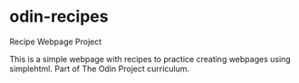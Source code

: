 # odin-recipes
Recipe Webpage Project

This is a simple webpage with recipes to practice creating webpages using simplehtml. Part of The Odin Project curriculum.
